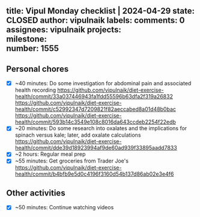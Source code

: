 title:	Vipul Monday checklist | 2024-04-29
state:	CLOSED
author:	vipulnaik
labels:	
comments:	0
assignees:	vipulnaik
projects:	
milestone:	
number:	1555
--
## Personal chores

- [x] ~40 minutes: Do some investigation for abdominal pain and associated health recording https://github.com/vipulnaik/diet-exercise-health/commit/33a037446943fa1fdd55596b63dfa2f319a26832 https://github.com/vipulnaik/diet-exercise-health/commit/c52992347d7209821f82aeccabed8a01d48b0bac https://github.com/vipulnaik/diet-exercise-health/commit/593b14c3549e108c8016da643ccdeb2254f22edb
- [x] ~20 minutes: Do some research into oxalates and the implications for spinach versus kale; later, add oxalate calculations https://github.com/vipulnaik/diet-exercise-health/commit/dde39d18923994af9de60ad939f33895aadd7833
- [x] ~2 hours: Regular meal prep
- [x] ~55 minutes: Get groceries from Trader Joe's https://github.com/vipulnaik/diet-exercise-health/commit/b4bfb9e5d0c4196f3160d54b137d86ab02e3e4f6

## Other activities

- [x] ~50 minutes: Continue watching videos
